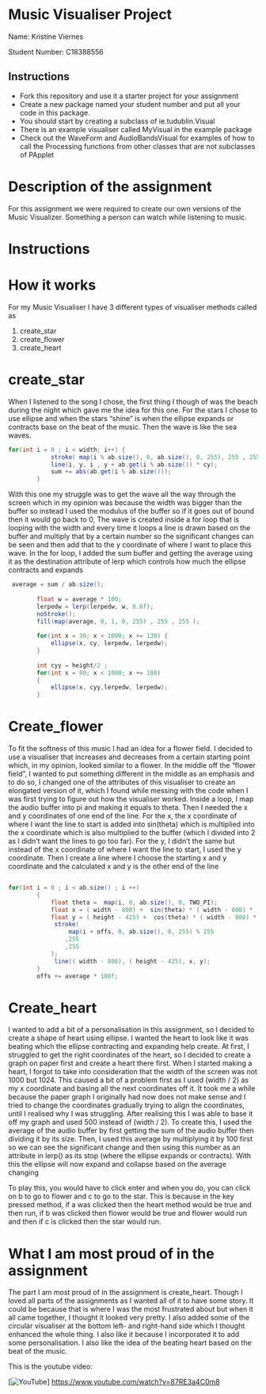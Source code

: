 # Music Visualiser Project

Name: Kristine Viernes

Student Number: C18388556

## Instructions
- Fork this repository and use it a starter project for your assignment
- Create a new package named your student number and put all your code in this package.
- You should start by creating a subclass of ie.tudublin.Visual
- There is an example visualiser called MyVisual in the example package
- Check out the WaveForm and AudioBandsVisual for examples of how to call the Processing functions from other classes that are not subclasses of PApplet

# Description of the assignment
For this assignment we were required to create our own versions of the Music Visualizer. Something a person can watch while listening to music.

# Instructions

# How it works
For my Music Visualiser I have 3 different types of visualiser methods called as
1.	create_star
2.	create_flower
3.	create_heart

# create_star
When I listened to the song I chose, the first thing I though of was the beach during the night which gave me the idea for this one. For the stars I chose to use ellipse and when the stars “shine” is when the ellipse expands or contracts base on the beat of the music. Then the wave is like the sea waves.

```Java
for(int i = 0 ; i < width; i++) {
            stroke( map(i % ab.size(), 0, ab.size(), 0, 255), 255 , 255 );
            line(i, y, i , y + ab.get(i % ab.size()) * cy);
            sum += abs(ab.get(i % ab.size()));
        }
```
With this one my struggle was to get the wave all the way through the screen which in my opinion was because the width was bigger than the buffer so instead I used the modulus of the buffer so if it goes out of bound then it would go back to 0, 
The wave is created inside a for loop that is looping with the width and every time it loops a line is drawn based on the buffer and multiply that by a certain number so the significant changes can be seen and then add that to the y coordinate of where I want to place this wave.
In the for loop, I added the sum buffer and getting the average using it as the destination attribute of lerp which controls how much the ellipse contracts and expands

```Java
 average = sum / ab.size();
    
        float w = average * 100;
        lerpedw = lerp(lerpedw, w, 0.6f);
        noStroke();
        fill(map(average, 0, 1, 0, 255) , 255 , 255 );
    
        for(int x = 30; x < 1000; x += 130) {
            ellipse(x, cy, lerpedw, lerpedw);
        }
    
        int cyy = height/2 ;
        for(int x = 80; x < 1000; x += 180)
        {
            ellipse(x, cyy,lerpedw, lerpedw);
        }
```


# Create_flower
To fit the softness of this music I had an idea for a flower field. I decided to use a visualiser that increases and decreases from a certain starting point which, in my opinion, looked similar to a flower. In the middle off the “flower field”, I wanted to put something different in the middle as an emphasis and to do so, I changed one of the attributes of this visualiser to create an elongated version of it, which I found while messing with the code when I was first trying to figure out how the visualiser worked. 
Inside a loop, I map the audio buffer into pi and making it equals to theta. Then I needed the x and y coordinates of one end of the line. For the x,  the x coordinate of where I want the line to start is added into sin(theta) which is multiplied into the x coordinate which is also multiplied to the buffer (which I divided into 2 as I didn’t want the lines to go too far). For the y, I didn’t the same but instead of the x coordinate of where I want the line to start, I used the y coordinate. Then I create a line where I choose the starting x and y coordinate and the calculated x and y is the other end of the line

```java

for(int i = 0 ; i < ab.size() ; i ++)
		{
			float theta =  map(i, 0, ab.size(), 0, TWO_PI);
			float x = ( width - 800) +  sin(theta) * ( width - 800) * (( abs(ab.get(i)) / 2));
			float y = ( height - 425) +  cos(theta) * ( width - 800) * (( abs(ab.get(i)) / 2));
			 stroke(
				 map(i + offs, 0, ab.size(), 0, 255) % 255
				,255
				,255
			);
			 line(( width - 800), ( height - 425), x, y);
		}
        offs += average * 100f;

```


# Create_heart
I wanted to add a bit of a personalisation in this assignment, so I decided to create a shape of heart using ellipse. I wanted the heart to look like it was beating which the ellipse contracting and expanding help create.
At first, I struggled to get the right coordinates of the heart, so I decided to create a graph on paper first and create a heart there first. When I started making a heart, I forgot to take into consideration that the width of the screen was not 1000 but 1024. This caused a bit of a problem first as I used (width / 2) as my x coordinate and basing all the next coordinates off it. It took me a while because the paper graph I originally had now does not make sense and I tried to change the coordinates gradually trying to align the coordinates, until I realised why I was struggling. After realising this I was able to base it off my graph and used 500 instead of (width / 2).
To create this, I used the average of the audio buffer by first getting the sum of the audio buffer then dividing it by its size. Then, I used this average by multiplying it by 100 first so we can see the significant change and then using this number as an attribute in lerp() as its stop (where the ellipse expands or contracts). With this the ellipse will now expand and collapse based on the average changing

To play this, you would have to click enter and when you do, you can click on b to go to flower and c to go to the star. This is because in the key pressed method, if a was clicked then the heart method would be true and then run, if b was clicked then flower would be true and flower would run and then if c is clicked then the star would run.


# What I am most proud of in the assignment
The part I am most proud of in the assignment is create_heart. Though I loved all parts of the assignments as I wanted all of it to have some story. It could be because that is where I was the most frustrated about but when it all came together, I thought it looked very pretty. I also added some of the circular visualiser at the bottom left- and right-hand side which I thought enhanced the whole thing. I also like it because I incorporated it to add some personalisation. I also like the idea of the beating heart based on the beat of the music.

This is the youtube video:

[![YouTube](https://www.youtube.com/watch?v=87RE3a4C0m8)]
https://www.youtube.com/watch?v=87RE3a4C0m8

